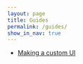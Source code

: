 ```yaml
---
layout: page
title: Guides
permalink: /guides/
show_in_nav: true
---
```


-   [Making a custom UI](./custom-ui.md)
